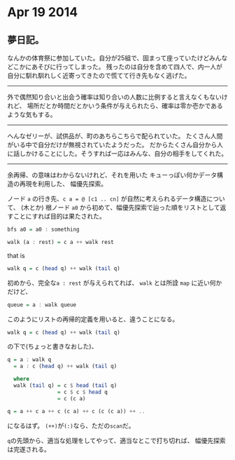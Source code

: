 # Apr 19 2014

## 夢日記。

なんかの体育祭に参加していた。自分が25組で、固まって座っていたけどみんなどこかにあそびに行ってしまった。
残ったのは自分を含めて四人で、内一人が自分に馴れ馴れしく近寄ってきたので慌てて行き先もなく逃げた。

---

外で偶然知り合いと出会う確率は知り合いの人数に比例すると言えなくもないけれど、
場所だとか時間だとかいう条件が与えられたら、確率は零か壱かであるような気もする。

---

へんなゼリーが、試供品が、町のあちらこちらで配られていた。
たくさん人間がいる中で自分だけが無視されていたようだった。
だからたくさん自分から人に話しかけることにした。そうすれば一応はみんな、自分の相手をしてくれた。

---

余再帰、の意味はわからないけれど、それを用いた
キューっぽい何かデータ構造の再現を利用した、
幅優先探索。

ノード `a` の行き先、`c a = @ [c1 .. cn]` が自然に考えられるデータ構造について、 (木とか)
根ノード `a0` から初めて、幅優先探索で辿った順をリストとして返すことにすれば目的は果たされた。

```haskell
bfs a0 = a0 : something
```

```haskell
walk (a : rest) = c a ++ walk rest
```

that is 

```haskell
walk q = c (head q) ++ walk (tail q)
```

初めから、完全な`a : rest` が与えられてれば、
`walk` とは所詮 `map` に近い何かだけど、

```haskell
queue = a : walk queue
```

このようにリストの再帰的定義を用いると、違うことになる。

```haskell
walk q = c (head q) ++ walk (tail q)
```

の下で(ちょっと書きなおした)、

```haskell
q = a : walk q
  = a : c (head q) ++ walk (tail q)

  where
  walk (tail q) = c $ head (tail q)
                = c $ c $ head q
                = c (c a)

q = a ++ c a ++ c (c a) ++ c (c (c a)) ++ ..
```

になるはず。
`(++)`が`(:)`なら、ただの`scan`だ。

`q`の先頭から、適当な処理をしてやって、適当なとこで打ち切れば、
幅優先探索は完遂される。
